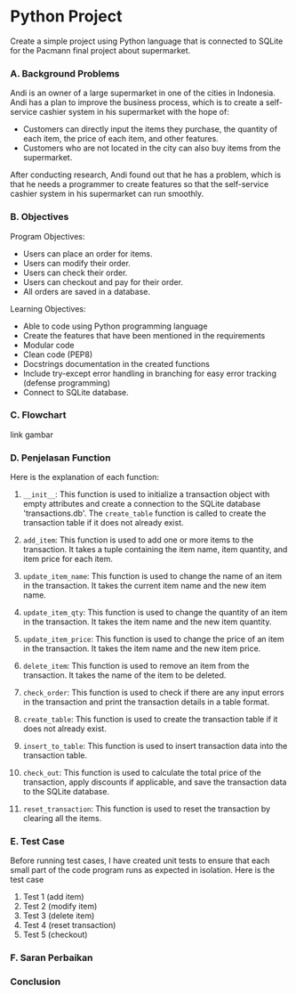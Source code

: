 # Python Project

Create a simple project using Python language that is connected to SQLite for the Pacmann final project about supermarket.

### A. Background Problems
Andi is an owner of a large supermarket in one of the cities in Indonesia. Andi has a plan to improve the business process, which is to create a self-service cashier system in his supermarket with the hope of:
-   Customers can directly input the items they purchase, the quantity of each item, the price of each item, and other features.
-   Customers who are not located in the city can also buy items from the supermarket.

After conducting research, Andi found out that he has a problem, which is that he needs a programmer to create features so that the self-service cashier system in his supermarket can run smoothly.

### B. Objectives

Program Objectives:
-   Users can place an order for items.
-   Users can modify their order.
-   Users can check their order.
-   Users can checkout and pay for their order.
-   All orders are saved in a database.

Learning Objectives:
-   Able to code using Python programming language
-   Create the features that have been mentioned in the requirements
-   Modular code
-   Clean code (PEP8)
-   Docstrings documentation in the created functions
-   Include try-except error handling in branching for easy error tracking (defense programming)
-   Connect to SQLite database.

### C. Flowchart
link gambar

### D. Penjelasan Function
Here is the explanation of each function:

1.  `__init__`: This function is used to initialize a transaction object with empty attributes and create a connection to the SQLite database 'transactions.db'. The `create_table` function is called to create the transaction table if it does not already exist.
    
2.  `add_item`: This function is used to add one or more items to the transaction. It takes a tuple containing the item name, item quantity, and item price for each item.
    
3.  `update_item_name`: This function is used to change the name of an item in the transaction. It takes the current item name and the new item name.
    
4.  `update_item_qty`: This function is used to change the quantity of an item in the transaction. It takes the item name and the new item quantity.
    
5.  `update_item_price`: This function is used to change the price of an item in the transaction. It takes the item name and the new item price.
    
6.  `delete_item`: This function is used to remove an item from the transaction. It takes the name of the item to be deleted.
    
7.  `check_order`: This function is used to check if there are any input errors in the transaction and print the transaction details in a table format.
    
8.  `create_table`: This function is used to create the transaction table if it does not already exist.
    
9.  `insert_to_table`: This function is used to insert transaction data into the transaction table.
    
10.  `check_out`: This function is used to calculate the total price of the transaction, apply discounts if applicable, and save the transaction data to the SQLite database.
    
11.  `reset_transaction`: This function is used to reset the transaction by clearing all the items.

### E. Test Case
Before running test cases, I have created unit tests to ensure that each small part of the code program runs as expected in isolation.
Here is the test case
1. Test 1 (add item)
2. Test 2 (modify item)
3. Test 3 (delete item)
4. Test 4 (reset transaction)
5. Test 5 (checkout)
   
### F. Saran Perbaikan
### Conclusion